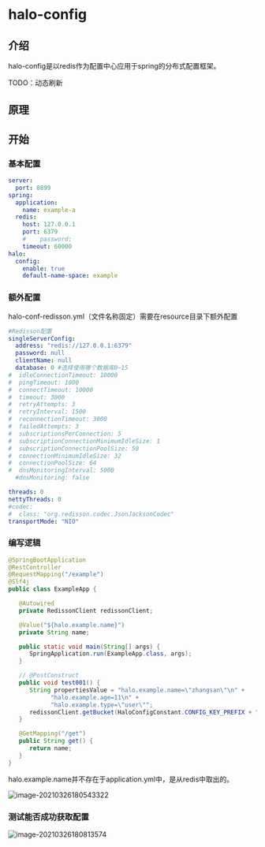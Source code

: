 # halo-config
## 介绍

halo-config是以redis作为配置中心应用于spring的分布式配置框架。

TODO：动态刷新

## 原理





## 开始

### 基本配置

```yaml
server:
  port: 8899
spring:
  application:
    name: example-a
  redis:
    host: 127.0.0.1
    port: 6379
    #    password:
    timeout: 60000
halo:
  config:
    enable: true
    default-name-space: example
```

### 额外配置

halo-conf-redisson.yml（文件名称固定）需要在resource目录下额外配置

```yaml
#Redisson配置
singleServerConfig:
  address: "redis://127.0.0.1:6379"
  password: null
  clientName: null
  database: 0 #选择使用哪个数据库0~15
#  idleConnectionTimeout: 10000
#  pingTimeout: 1000
#  connectTimeout: 10000
#  timeout: 3000
#  retryAttempts: 3
#  retryInterval: 1500
#  reconnectionTimeout: 3000
#  failedAttempts: 3
#  subscriptionsPerConnection: 5
#  subscriptionConnectionMinimumIdleSize: 1
#  subscriptionConnectionPoolSize: 50
#  connectionMinimumIdleSize: 32
#  connectionPoolSize: 64
#  dnsMonitoringInterval: 5000
  #dnsMonitoring: false

threads: 0
nettyThreads: 0
#codec:
#  class: "org.redisson.codec.JsonJacksonCodec"
transportMode: "NIO"
```

### 编写逻辑

```java
@SpringBootApplication
@RestController
@RequestMapping("/example")
@Slf4j
public class ExampleApp {

   @Autowired
   private RedissonClient redissonClient;

   @Value("${halo.example.name}")
   private String name;

   public static void main(String[] args) {
      SpringApplication.run(ExampleApp.class, args);
   }

   // @PostConstruct
   public void test001() {
      String propertiesValue = "halo.example.name=\"zhangsan\"\n" +
            "halo.example.age=11\n" +
            "halo.example.type=\"user\"";
      redissonClient.getBucket(HaloConfigConstant.CONFIG_KEY_PREFIX + "example" + ":" + HaloConfigConstant.PROPERTIES + ":application-example.properties").set(propertiesValue);
   }

   @GetMapping("/get")
   public String get() {
      return name;
   }
}
```

halo.example.name并不存在于application.yml中，是从redis中取出的。

![image-20210326180543322](https://raw.githubusercontent.com/halomzh/pic/master/20210326180551.png)

### 测试能否成功获取配置

![image-20210326180813574](https://raw.githubusercontent.com/halomzh/pic/master/20210326180815.png)